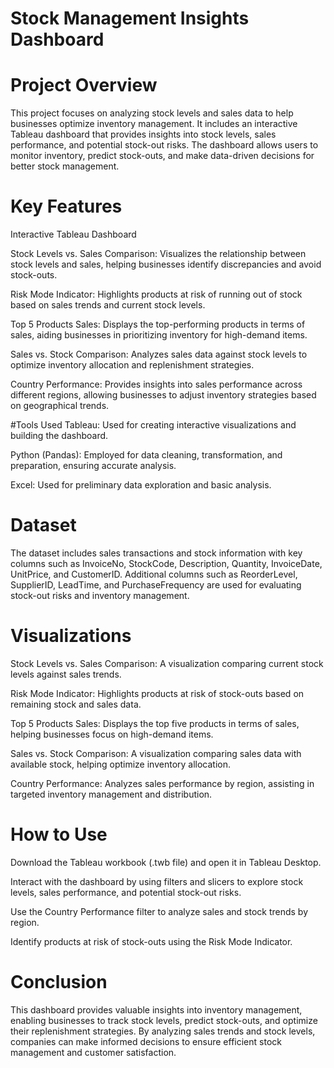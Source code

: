 # Stock Management Insights Dashboard
# Project Overview
This project focuses on analyzing stock levels and sales data to help businesses optimize inventory management. It includes an interactive Tableau dashboard that provides insights into stock levels, sales performance, and potential stock-out risks. The dashboard allows users to monitor inventory, predict stock-outs, and make data-driven decisions for better stock management.

# Key Features
Interactive Tableau Dashboard

Stock Levels vs. Sales Comparison: Visualizes the relationship between stock levels and sales, helping businesses identify discrepancies and avoid stock-outs.

Risk Mode Indicator: Highlights products at risk of running out of stock based on sales trends and current stock levels.

Top 5 Products Sales: Displays the top-performing products in terms of sales, aiding businesses in prioritizing inventory for high-demand items.

Sales vs. Stock Comparison: Analyzes sales data against stock levels to optimize inventory allocation and replenishment strategies.

Country Performance: Provides insights into sales performance across different regions, allowing businesses to adjust inventory strategies based on geographical trends.

#Tools Used
Tableau: Used for creating interactive visualizations and building the dashboard.

Python (Pandas): Employed for data cleaning, transformation, and preparation, ensuring accurate analysis.

Excel: Used for preliminary data exploration and basic analysis.

# Dataset
The dataset includes sales transactions and stock information with key columns such as InvoiceNo, StockCode, Description, Quantity, InvoiceDate, UnitPrice, and CustomerID. Additional columns such as ReorderLevel, SupplierID, LeadTime, and PurchaseFrequency are used for evaluating stock-out risks and inventory management.

# Visualizations
Stock Levels vs. Sales Comparison: A visualization comparing current stock levels against sales trends.

Risk Mode Indicator: Highlights products at risk of stock-outs based on remaining stock and sales data.

Top 5 Products Sales: Displays the top five products in terms of sales, helping businesses focus on high-demand items.

Sales vs. Stock Comparison: A visualization comparing sales data with available stock, helping optimize inventory allocation.

Country Performance: Analyzes sales performance by region, assisting in targeted inventory management and distribution.

# How to Use
Download the Tableau workbook (.twb file) and open it in Tableau Desktop.

Interact with the dashboard by using filters and slicers to explore stock levels, sales performance, and potential stock-out risks.

Use the Country Performance filter to analyze sales and stock trends by region.

Identify products at risk of stock-outs using the Risk Mode Indicator.

# Conclusion
This dashboard provides valuable insights into inventory management, enabling businesses to track stock levels, predict stock-outs, and optimize their replenishment strategies. By analyzing sales trends and stock levels, companies can make informed decisions to ensure efficient stock management and customer satisfaction.
